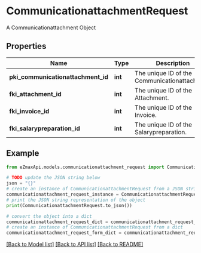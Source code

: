 # CommunicationattachmentRequest

A Communicationattachment Object

## Properties

Name | Type | Description | Notes
------------ | ------------- | ------------- | -------------
**pki_communicationattachment_id** | **int** | The unique ID of the Communicationattachment | [optional] 
**fki_attachment_id** | **int** | The unique ID of the Attachment. | [optional] 
**fki_invoice_id** | **int** | The unique ID of the Invoice. | [optional] 
**fki_salarypreparation_id** | **int** | The unique ID of the Salarypreparation. | [optional] 

## Example

```python
from eZmaxApi.models.communicationattachment_request import CommunicationattachmentRequest

# TODO update the JSON string below
json = "{}"
# create an instance of CommunicationattachmentRequest from a JSON string
communicationattachment_request_instance = CommunicationattachmentRequest.from_json(json)
# print the JSON string representation of the object
print(CommunicationattachmentRequest.to_json())

# convert the object into a dict
communicationattachment_request_dict = communicationattachment_request_instance.to_dict()
# create an instance of CommunicationattachmentRequest from a dict
communicationattachment_request_form_dict = communicationattachment_request.from_dict(communicationattachment_request_dict)
```
[[Back to Model list]](../README.md#documentation-for-models) [[Back to API list]](../README.md#documentation-for-api-endpoints) [[Back to README]](../README.md)


